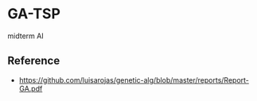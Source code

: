 # GA-TSP
midterm AI 


## Reference
- https://github.com/luisarojas/genetic-alg/blob/master/reports/Report-GA.pdf
